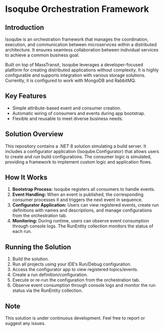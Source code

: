 # Isoqube Orchestration Framework

## Introduction
Isoqube is an orchestration framework that manages the coordination, execution, and communication between microservices within a distributed architecture. It ensures seamless collaboration between individual services to achieve a common business goal.

Built on top of MassTransit, Isoqube leverages a developer-focused platform for creating distributed applications without complexity. It is highly configurable and supports integration with various storage solutions. Currently, it is configured to work with MongoDB and RabbitMQ.

## Key Features
- Simple attribute-based event and consumer creation.
- Automatic wiring of consumers and events during app bootstrap.
- Flexible and reusable to meet diverse business needs.

## Solution Overview
This repository contains a .NET 8 solution simulating a build server. It includes a configurator application (Isoqube.Configurator) that allows users to create and run build configurations. The consumer logic is simulated, providing a framework to implement custom logic and application flows.

## How It Works
1. **Bootstrap Process:** Isoqube registers all consumers to handle events.
2. **Event Handling:** When an event is published, the corresponding consumer processes it and triggers the next event in sequence.
3. **Configurator Application:** Users can view registered events, create run definitions with names and descriptions, and manage configurations from the orchestration tab.
4. **Monitoring:** During runtime, users can observe event consumption through console logs. The RunEntity collection monitors the status of each run.

## Running the Solution
1. Build the solution.
2. Run all projects using your IDE’s Run/Debug configuration.
3. Access the configurator app to view registered topics/events.
4. Create a run definition/configuration.
5. Execute or re-run the configuration from the orchestration tab.
6. Observe event consumption through console logs and monitor the run status via the RunEntity collection.

## Note
This solution is under continuous development. Feel free to report or suggest any issues.

